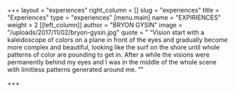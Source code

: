 +++
layout = "experiences"
right_column = []
slug = "experiences"
title = "Experiences"
type = "experiences"
[menu.main]
name = "EXPIRIENCES"
weight = 2
[[left_column]]
author = "BRYON GYSIN"
image = "/uploads/2017/11/02/bryon-gysin.jpg"
quote = " “Vision start with a kaleidoscope of colors on a plane in front of the eyes and gradually become more complex and beautiful, looking like the surf on the shore until whole patterns of color are pounding to get in. After a while the visions were permanently behind my eyes and I was in the middle of the whole scene with limitless patterns generated around me. ”"

+++

